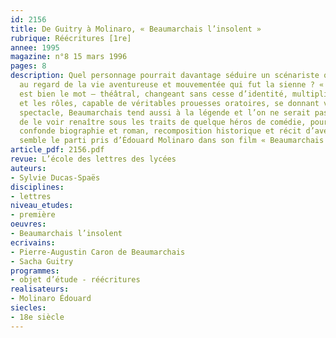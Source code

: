 ```yaml
---
id: 2156
title: De Guitry à Molinaro, « Beaumarchais l’insolent »
rubrique: Réécritures [1re]
annee: 1995
magazine: n°8 15 mars 1996
pages: 8
description: Quel personnage pourrait davantage séduire un scénariste que Beaumarchais
  au regard de la vie aventureuse et mouvementée qui fut la sienne ? « Personnage »
  est bien le mot – théâtral, changeant sans cesse d’identité, multipliant les masques
  et les rôles, capable de véritables prouesses oratoires, se donnant volontiers en
  spectacle, Beaumarchais tend aussi à la légende et l’on ne serait pas surpris alors
  de le voir renaître sous les traits de quelque héros de comédie, pour peu que l’on
  confonde biographie et roman, recomposition historique et récit d’aventures. Tel
  semble le parti pris d’Édouard Molinaro dans son film « Beaumarchais l’insolent »…
article_pdf: 2156.pdf
revue: L’école des lettres des lycées
auteurs:
- Sylvie Ducas-Spaës
disciplines:
- lettres
niveau_etudes:
- première
oeuvres:
- Beaumarchais l’insolent
ecrivains:
- Pierre-Augustin Caron de Beaumarchais
- Sacha Guitry
programmes:
- objet d’étude - réécritures
realisateurs:
- Molinaro Édouard
siecles:
- 18e siècle
---
```

